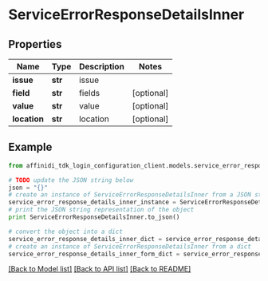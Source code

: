 # ServiceErrorResponseDetailsInner

## Properties

| Name         | Type    | Description | Notes      |
| ------------ | ------- | ----------- | ---------- |
| **issue**    | **str** | issue       |
| **field**    | **str** | fields      | [optional] |
| **value**    | **str** | value       | [optional] |
| **location** | **str** | location    | [optional] |

## Example

```python
from affinidi_tdk_login_configuration_client.models.service_error_response_details_inner import ServiceErrorResponseDetailsInner

# TODO update the JSON string below
json = "{}"
# create an instance of ServiceErrorResponseDetailsInner from a JSON string
service_error_response_details_inner_instance = ServiceErrorResponseDetailsInner.from_json(json)
# print the JSON string representation of the object
print ServiceErrorResponseDetailsInner.to_json()

# convert the object into a dict
service_error_response_details_inner_dict = service_error_response_details_inner_instance.to_dict()
# create an instance of ServiceErrorResponseDetailsInner from a dict
service_error_response_details_inner_form_dict = service_error_response_details_inner.from_dict(service_error_response_details_inner_dict)
```

[[Back to Model list]](../README.md#documentation-for-models) [[Back to API list]](../README.md#documentation-for-api-endpoints) [[Back to README]](../README.md)

